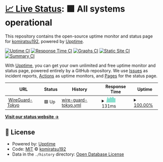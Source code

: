 # [📈 Live Status](https://komiratsu192.github.io/upptime): <!--live status--> **🟩 All systems operational**

This repository contains the open-source uptime monitor and status page for [komiratsu192](https://komiratsu192.github.io/upptime), powered by [Upptime](https://github.com/upptime/upptime).

[![Uptime CI](https://github.com/komiratsu192/upptime/workflows/Uptime%20CI/badge.svg)](https://github.com/komiratsu192/upptime/actions?query=workflow%3A%22Uptime+CI%22)
[![Response Time CI](https://github.com/komiratsu192/upptime/workflows/Response%20Time%20CI/badge.svg)](https://github.com/komiratsu192/upptime/actions?query=workflow%3A%22Response+Time+CI%22)
[![Graphs CI](https://github.com/komiratsu192/upptime/workflows/Graphs%20CI/badge.svg)](https://github.com/komiratsu192/upptime/actions?query=workflow%3A%22Graphs+CI%22)
[![Static Site CI](https://github.com/komiratsu192/upptime/workflows/Static%20Site%20CI/badge.svg)](https://github.com/komiratsu192/upptime/actions?query=workflow%3A%22Static+Site+CI%22)
[![Summary CI](https://github.com/komiratsu192/upptime/workflows/Summary%20CI/badge.svg)](https://github.com/komiratsu192/upptime/actions?query=workflow%3A%22Summary+CI%22)

With [Upptime](https://upptime.js.org), you can get your own unlimited and free uptime monitor and status page, powered entirely by a GitHub repository. We use [Issues](https://github.com/komiratsu192/upptime/issues) as incident reports, [Actions](https://github.com/komiratsu192/upptime/actions) as uptime monitors, and [Pages](https://komiratsu192.github.io/upptime) for the status page.

<!--start: status pages-->
<!-- This summary is generated by Upptime (https://github.com/upptime/upptime) -->
<!-- Do not edit this manually, your changes will be overwritten -->
<!-- prettier-ignore -->
| URL | Status | History | Response Time | Uptime |
| --- | ------ | ------- | ------------- | ------ |
| <img alt="" src="https://icons.duckduckgo.com/ip3/null.ico" height="13"> [WireGuard-Tokyo](35.78.238.65) | 🟩 Up | [wire-guard-tokyo.yml](https://github.com/komiratsu192/upptime/commits/HEAD/history/wire-guard-tokyo.yml) | <details><summary><img alt="Response time graph" src="./graphs/wire-guard-tokyo/response-time-week.png" height="20"> 131ms</summary><br><a href="https://komiratsu192.github.io/upptime/history/wire-guard-tokyo"><img alt="Response time 142" src="https://img.shields.io/endpoint?url=https%3A%2F%2Fraw.githubusercontent.com%2Fkomiratsu192%2Fupptime%2FHEAD%2Fapi%2Fwire-guard-tokyo%2Fresponse-time.json"></a><br><a href="https://komiratsu192.github.io/upptime/history/wire-guard-tokyo"><img alt="24-hour response time 107" src="https://img.shields.io/endpoint?url=https%3A%2F%2Fraw.githubusercontent.com%2Fkomiratsu192%2Fupptime%2FHEAD%2Fapi%2Fwire-guard-tokyo%2Fresponse-time-day.json"></a><br><a href="https://komiratsu192.github.io/upptime/history/wire-guard-tokyo"><img alt="7-day response time 131" src="https://img.shields.io/endpoint?url=https%3A%2F%2Fraw.githubusercontent.com%2Fkomiratsu192%2Fupptime%2FHEAD%2Fapi%2Fwire-guard-tokyo%2Fresponse-time-week.json"></a><br><a href="https://komiratsu192.github.io/upptime/history/wire-guard-tokyo"><img alt="30-day response time 142" src="https://img.shields.io/endpoint?url=https%3A%2F%2Fraw.githubusercontent.com%2Fkomiratsu192%2Fupptime%2FHEAD%2Fapi%2Fwire-guard-tokyo%2Fresponse-time-month.json"></a><br><a href="https://komiratsu192.github.io/upptime/history/wire-guard-tokyo"><img alt="1-year response time 142" src="https://img.shields.io/endpoint?url=https%3A%2F%2Fraw.githubusercontent.com%2Fkomiratsu192%2Fupptime%2FHEAD%2Fapi%2Fwire-guard-tokyo%2Fresponse-time-year.json"></a></details> | <details><summary><a href="https://komiratsu192.github.io/upptime/history/wire-guard-tokyo">100.00%</a></summary><a href="https://komiratsu192.github.io/upptime/history/wire-guard-tokyo"><img alt="All-time uptime 100.00%" src="https://img.shields.io/endpoint?url=https%3A%2F%2Fraw.githubusercontent.com%2Fkomiratsu192%2Fupptime%2FHEAD%2Fapi%2Fwire-guard-tokyo%2Fuptime.json"></a><br><a href="https://komiratsu192.github.io/upptime/history/wire-guard-tokyo"><img alt="24-hour uptime 100.00%" src="https://img.shields.io/endpoint?url=https%3A%2F%2Fraw.githubusercontent.com%2Fkomiratsu192%2Fupptime%2FHEAD%2Fapi%2Fwire-guard-tokyo%2Fuptime-day.json"></a><br><a href="https://komiratsu192.github.io/upptime/history/wire-guard-tokyo"><img alt="7-day uptime 100.00%" src="https://img.shields.io/endpoint?url=https%3A%2F%2Fraw.githubusercontent.com%2Fkomiratsu192%2Fupptime%2FHEAD%2Fapi%2Fwire-guard-tokyo%2Fuptime-week.json"></a><br><a href="https://komiratsu192.github.io/upptime/history/wire-guard-tokyo"><img alt="30-day uptime 100.00%" src="https://img.shields.io/endpoint?url=https%3A%2F%2Fraw.githubusercontent.com%2Fkomiratsu192%2Fupptime%2FHEAD%2Fapi%2Fwire-guard-tokyo%2Fuptime-month.json"></a><br><a href="https://komiratsu192.github.io/upptime/history/wire-guard-tokyo"><img alt="1-year uptime 100.00%" src="https://img.shields.io/endpoint?url=https%3A%2F%2Fraw.githubusercontent.com%2Fkomiratsu192%2Fupptime%2FHEAD%2Fapi%2Fwire-guard-tokyo%2Fuptime-year.json"></a></details>

<!--end: status pages-->

[**Visit our status website →**](https://komiratsu192.github.io/upptime)

## 📄 License

- Powered by: [Upptime](https://github.com/upptime/upptime)
- Code: [MIT](./LICENSE) © [komiratsu192](https://komiratsu192.github.io/upptime)
- Data in the `./history` directory: [Open Database License](https://opendatacommons.org/licenses/odbl/1-0/)
